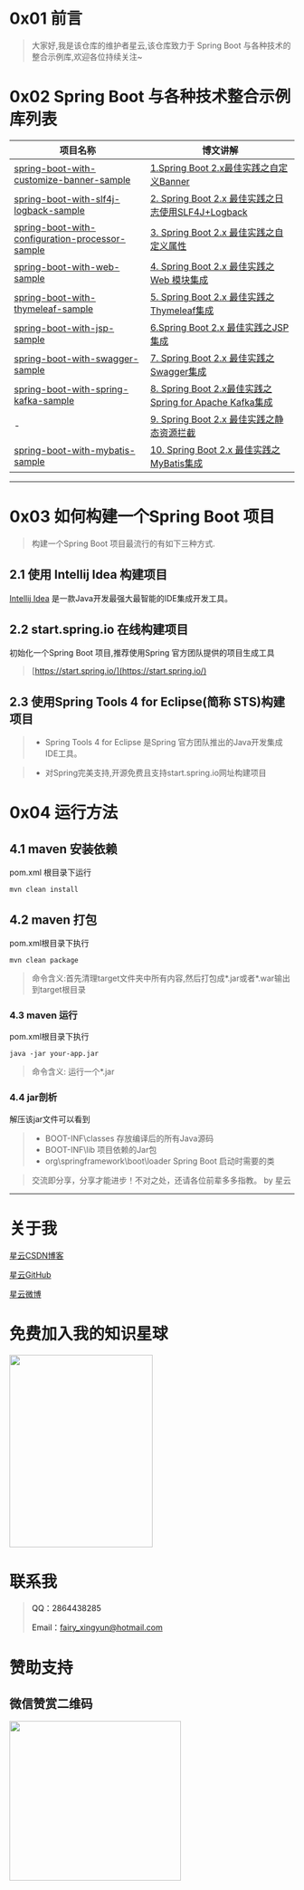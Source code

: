 # 0x01 前言

> 大家好,我是该仓库的维护者星云,该仓库致力于 Spring Boot 与各种技术的整合示例库,欢迎各位持续关注~

# 0x02 Spring Boot 与各种技术整合示例库列表

|项目名称|博文讲解|
|---|---|
|[spring-boot-with-customize-banner-sample](https://github.com/geekxingyun/SpringBootBestPracticesSample/tree/master/spring-boot-with-customize-banner-sample)|[1.Spring Boot 2.x最佳实践之自定义Banner](https://blog.csdn.net/hadues/article/details/88819151)|
|[spring-boot-with-slf4j-logback-sample](https://github.com/geekxingyun/SpringBootBestPracticesSample/tree/master/spring-boot-with-slf4j-logback-sample)|[2. Spring Boot 2.x 最佳实践之日志使用SLF4J+Logback](https://blog.csdn.net/hadues/article/details/88884141)|
|[spring-boot-with-configuration-processor-sample](https://github.com/geekxingyun/SpringBootBestPracticesSample/tree/master/spring-boot-with-configuration-processor-sample)|[3. Spring Boot 2.x 最佳实践之自定义属性](https://xingyun.blog.csdn.net/article/details/89408533)|
|[spring-boot-with-web-sample](https://github.com/geekxingyun/SpringBootBestPracticesSample/tree/master/spring-boot-with-web-sample)|[4. Spring Boot 2.x 最佳实践之 Web 模块集成](https://xingyun.blog.csdn.net/article/details/89413333)|
|[spring-boot-with-thymeleaf-sample](https://github.com/geekxingyun/SpringBootBestPracticesSample/tree/master/spring-boot-with-thymeleaf-sample)|[5. Spring Boot 2.x 最佳实践之Thymeleaf集成](https://xingyun.blog.csdn.net/article/details/89422513)|
|[spring-boot-with-jsp-sample](https://github.com/geekxingyun/SpringBootBestPracticesSample/tree/master/spring-boot-with-jsp-sample)|[6.Spring Boot 2.x 最佳实践之JSP集成](https://xingyun.blog.csdn.net/article/details/89413877)|
|[spring-boot-with-swagger-sample](https://github.com/geekxingyun/SpringBootBestPracticesSample/tree/master/spring-boot-with-swagger-sample)|[7. Spring Boot 2.x 最佳实践之Swagger集成](https://xingyun.blog.csdn.net/article/details/89420502)|
|[spring-boot-with-spring-kafka-sample](https://github.com/geekxingyun/SpringBootBestPracticesSample/tree/master/spring-boot-with-spring-kafka-sample)|[8. Spring Boot 2.x最佳实践之Spring for Apache Kafka集成](https://blog.csdn.net/hadues/article/details/88974967)|
|- |[9. Spring Boot 2.x 最佳实践之静态资源拦截](https://xingyun.blog.csdn.net/article/details/92772523)|
|[spring-boot-with-mybatis-sample](https://github.com/geekxingyun/SpringBootBestPracticesSample/tree/master/spring-boot-with-mybatis-sample)|[10. Spring Boot 2.x 最佳实践之MyBatis集成](https://xingyun.blog.csdn.net/article/details/97929511)

---
# 0x03 如何构建一个Spring Boot 项目

> 构建一个Spring Boot 项目最流行的有如下三种方式.
## 2.1 使用 Intellij Idea 构建项目
[Intellij Idea](https://www.jetbrains.com/idea/) 是一款Java开发最强大最智能的IDE集成开发工具。
## 2.2 start.spring.io 在线构建项目
初始化一个Spring Boot 项目,推荐使用Spring 官方团队提供的项目生成工具
> [https://start.spring.io/](https://start.spring.io/)
## 2.3 使用Spring Tools 4 for Eclipse(简称 STS)构建项目

> - Spring Tools 4 for Eclipse 是Spring 官方团队推出的Java开发集成IDE工具。

> - 对Spring完美支持,开源免费且支持start.spring.io网址构建项目

# 0x04 运行方法

## 4.1 maven 安装依赖

pom.xml 根目录下运行
```
mvn clean install
```
## 4.2 maven 打包

pom.xml根目录下执行
```
mvn clean package
```
> 命令含义:首先清理target文件夹中所有内容,然后打包成*.jar或者*.war输出到target根目录

### 4.3 maven 运行

pom.xml根目录下执行
```
java -jar your-app.jar
```
> 命令含义: 运行一个*.jar
 
 ### 4.4 jar剖析
 
 解压该jar文件可以看到
 
> - BOOT-INF\classes 存放编译后的所有Java源码
> - BOOT-INF\lib 项目依赖的Jar包
> - org\springframework\boot\loader Spring Boot 启动时需要的类

> 交流即分享，分享才能进步！不对之处，还请各位前辈多多指教。  by 星云

---
# 关于我

[星云CSDN博客](https://blog.csdn.net/hadues)

[星云GitHub](https://github.com/geekxingyun)

[星云微博](https://weibo.com/xingyunsky)

# 免费加入我的知识星球

<p><a href="https://github.com/geekxingyun/SpringBootBestPracticesSample/blob/master/resources/images/my_world.png?raw=true"> <img src="https://github.com/geekxingyun/SpringBootBestPracticesSample/blob/master/resources/images/my_world.png?raw=true" width="253" height="340"><a><p>

# 联系我

> QQ：2864438285　
> 
> Email：fairy_xingyun@hotmail.com   

# 赞助支持

<div align="left">
<h2>微信赞赏二维码</h2>
<img src="https://img2018.cnblogs.com/blog/622489/201812/622489-20181215164147325-217176189.png" alt="" width="303" height="282">
</div>
